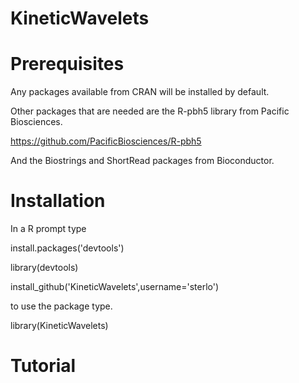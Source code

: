 KineticWavelets
===============

Prerequisites
==============

Any packages available from CRAN will be installed by default. 

Other packages that are needed are the R-pbh5 library from Pacific Biosciences.

https://github.com/PacificBiosciences/R-pbh5

And the Biostrings and ShortRead packages from Bioconductor.

Installation
============

In a R prompt type

install.packages('devtools')

library(devtools)

install_github('KineticWavelets',username='sterlo')

to use the package type.

library(KineticWavelets)

Tutorial
========


